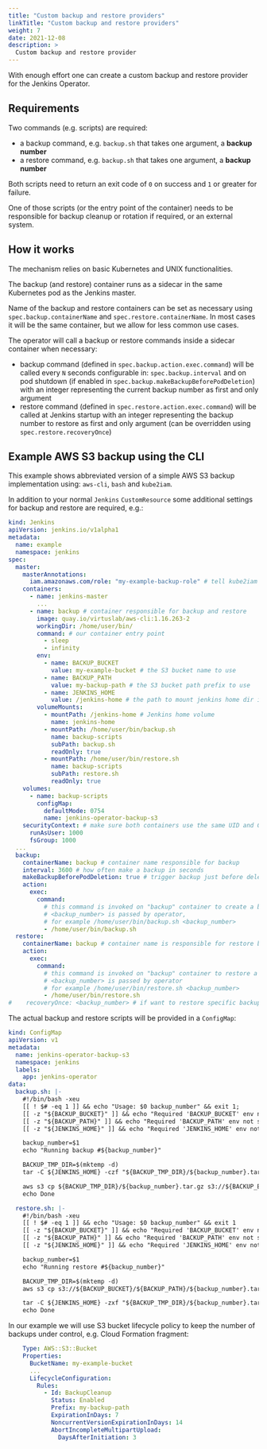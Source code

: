 ```yaml
---
title: "Custom backup and restore providers"
linkTitle: "Custom backup and restore providers"
weight: 7
date: 2021-12-08
description: >
  Custom backup and restore provider
---
```


With enough effort one can create a custom backup and restore provider
for the Jenkins Operator.

## Requirements

Two commands (e.g. scripts) are required:

- a backup command, e.g. `backup.sh` that takes one argument, a **backup number**
- a restore command, e.g. `backup.sh` that takes one argument, a **backup number**

Both scripts need to return an exit code of `0` on success and `1` or greater for failure.

One of those scripts (or the entry point of the container) needs to be responsible
for backup cleanup or rotation if required, or an external system.

## How it works

The mechanism relies on basic Kubernetes and UNIX functionalities.

The backup (and restore) container runs as a sidecar in the same
Kubernetes pod as the Jenkins master.

Name of the backup and restore containers can be set as necessary using
`spec.backup.containerName` and `spec.restore.containerName`.
In most cases it will be the same container, but we allow for less common use cases.

The operator will call a backup or restore commands inside a sidecar container when necessary:

- backup command (defined in `spec.backup.action.exec.command`)
  will be called every `N` seconds configurable in: `spec.backup.interval`
  and on pod shutdown (if enabled in `spec.backup.makeBackupBeforePodDeletion`)
  with an integer representing the current backup number as first and only argument
- restore command (defined in `spec.restore.action.exec.command`)
  will be called at Jenkins startup
  with an integer representing the backup number to restore as first and only argument
  (can be overridden using `spec.restore.recoveryOnce`)

## Example AWS S3 backup using the CLI

This example shows abbreviated version of a simple AWS S3 backup implementation
using: `aws-cli`, `bash` and `kube2iam`.

In addition to your normal `Jenkins` `CustomResource` some additional settings
for backup and restore are required, e.g.:

```yaml
kind: Jenkins
apiVersion: jenkins.io/v1alpha1
metadata:
  name: example
  namespace: jenkins
spec:
  master:
    masterAnnotations:
      iam.amazonaws.com/role: "my-example-backup-role" # tell kube2iam where the AWS IAM role is
    containers:
      - name: jenkins-master
        ...
      - name: backup # container responsible for backup and restore
        image: quay.io/virtuslab/aws-cli:1.16.263-2
        workingDir: /home/user/bin/
        command: # our container entry point
          - sleep
          - infinity
        env:
          - name: BACKUP_BUCKET
            value: my-example-bucket # the S3 bucket name to use
          - name: BACKUP_PATH
            value: my-backup-path # the S3 bucket path prefix to use
          - name: JENKINS_HOME
            value: /jenkins-home # the path to mount jenkins home dir in the backup container
        volumeMounts:
          - mountPath: /jenkins-home # Jenkins home volume
            name: jenkins-home
          - mountPath: /home/user/bin/backup.sh
            name: backup-scripts
            subPath: backup.sh
            readOnly: true
          - mountPath: /home/user/bin/restore.sh
            name: backup-scripts
            subPath: restore.sh
            readOnly: true
    volumes:
      - name: backup-scripts
        configMap:
          defaultMode: 0754
          name: jenkins-operator-backup-s3
    securityContext: # make sure both containers use the same UID and GUID
      runAsUser: 1000
      fsGroup: 1000
  ...
  backup:
    containerName: backup # container name responsible for backup
    interval: 3600 # how often make a backup in seconds
    makeBackupBeforePodDeletion: true # trigger backup just before deleting the pod
    action:
      exec:
        command:
          # this command is invoked on "backup" container to create a backup,
          # <backup_number> is passed by operator,
          # for example /home/user/bin/backup.sh <backup_number>
          - /home/user/bin/backup.sh
  restore:
    containerName: backup # container name is responsible for restore backup
    action:
      exec:
        command:
          # this command is invoked on "backup" container to restore a backup,
          # <backup_number> is passed by operator
          # for example /home/user/bin/restore.sh <backup_number>
          - /home/user/bin/restore.sh
#    recoveryOnce: <backup_number> # if want to restore specific backup configure this field and then Jenkins will be restarted and desired backup will be restored
```

The actual backup and restore scripts will be provided in a `ConfigMap`:

```yaml
kind: ConfigMap
apiVersion: v1
metadata:
  name: jenkins-operator-backup-s3
  namespace: jenkins
  labels:
    app: jenkins-operator
data:
  backup.sh: |-
    #!/bin/bash -xeu
    [[ ! $# -eq 1 ]] && echo "Usage: $0 backup_number" && exit 1;
    [[ -z "${BACKUP_BUCKET}" ]] && echo "Required 'BACKUP_BUCKET' env not set" && exit 1;
    [[ -z "${BACKUP_PATH}" ]] && echo "Required 'BACKUP_PATH' env not set" && exit 1;
    [[ -z "${JENKINS_HOME}" ]] && echo "Required 'JENKINS_HOME' env not set" && exit 1;

    backup_number=$1
    echo "Running backup #${backup_number}"

    BACKUP_TMP_DIR=$(mktemp -d)
    tar -C ${JENKINS_HOME} -czf "${BACKUP_TMP_DIR}/${backup_number}.tar.gz" --exclude jobs/*/workspace* -c jobs && \

    aws s3 cp ${BACKUP_TMP_DIR}/${backup_number}.tar.gz s3://${BACKUP_BUCKET}/${BACKUP_PATH}/${backup_number}.tar.gz
    echo Done

  restore.sh: |-
    #!/bin/bash -xeu
    [[ ! $# -eq 1 ]] && echo "Usage: $0 backup_number" && exit 1
    [[ -z "${BACKUP_BUCKET}" ]] && echo "Required 'BACKUP_BUCKET' env not set" && exit 1;
    [[ -z "${BACKUP_PATH}" ]] && echo "Required 'BACKUP_PATH' env not set" && exit 1;
    [[ -z "${JENKINS_HOME}" ]] && echo "Required 'JENKINS_HOME' env not set" && exit 1;

    backup_number=$1
    echo "Running restore #${backup_number}"

    BACKUP_TMP_DIR=$(mktemp -d)
    aws s3 cp s3://${BACKUP_BUCKET}/${BACKUP_PATH}/${backup_number}.tar.gz ${BACKUP_TMP_DIR}/${backup_number}.tar.gz

    tar -C ${JENKINS_HOME} -zxf "${BACKUP_TMP_DIR}/${backup_number}.tar.gz"
    echo Done
```

In our example we will use S3 bucket lifecycle policy to keep
the number of backups under control, e.g. Cloud Formation fragment:
```yaml
    Type: AWS::S3::Bucket
    Properties:
      BucketName: my-example-bucket
      ...
      LifecycleConfiguration:
        Rules:
          - Id: BackupCleanup
            Status: Enabled
            Prefix: my-backup-path
            ExpirationInDays: 7
            NoncurrentVersionExpirationInDays: 14
            AbortIncompleteMultipartUpload:
              DaysAfterInitiation: 3
```
